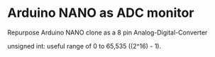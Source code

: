 # Arduino NANO as ADC monitor

Repurpose Arduino NANO clone as a 8 pin Analog-Digital-Converter




unsigned int: useful range of 0 to 65,535 ((2^16) - 1).


